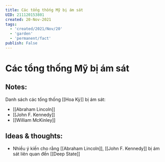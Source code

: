 ```yaml
---
title: Các tổng thống Mỹ bị ám sát
UID: 211120153801
created: 20-Nov-2021
tags:
  - 'created/2021/Nov/20'
  - 'garden'
  - 'permanent/fact'
publish: False
---
```

# Các tổng thống Mỹ bị ám sát

## Notes:
Danh sách các tổng thống [[Hoa Kỳ]] bị ám sát:

- [[Abraham Lincoln]]
- [[John F. Kennedy]]
- [[William McKinley]]

## Ideas & thoughts:
- Nhiều ý kiến cho rằng [[Abraham Lincoln]], [[John F. Kennedy]] bị ám sát liên quan đến [[Deep State]]

